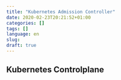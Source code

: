 ```yaml
---
title: "Kubernetes Admission Controller"
date: 2020-02-23T20:21:52+01:00
categories: []
tags: []
language: en
slug:
draft: true
---
```


## Kubernetes Controlplane